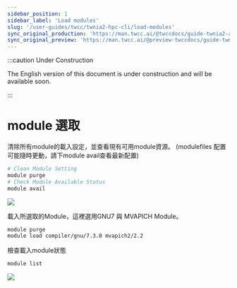 ```yaml
---
sidebar_position: 1
sidebar_label: 'Load modules'
slug: '/user-guides/twcc/twnia2-hpc-cli/load-modules'
sync_original_production: 'https://man.twcc.ai/@twccdocs/guide-twnia2-available-module-zh' 
sync_original_preview: 'https://man.twcc.ai/@preview-twccdocs/guide-twnia2-available-module-zh' 
---
```


:::caution Under Construction

The English version of this document is under construction and will be available soon.

:::

# module 選取


清除所有module的載入設定，並查看現有可用module資源。
(modulefiles 配置可能隨時更動，請下module avail查看最新配置)

```bash
# Clean Module Setting
module purge
# Check Module Available Status
module avail
```

![](https://cos.twcc.ai/SYS-MANUAL/uploads/upload_8efbdabc567a06e157ebd41dbc5dcaf4.png)


載入所選取的Module，這裡選用GNU7 與 MVAPICH Module。

```bash
module purge
module load compiler/gnu/7.3.0 mvapich2/2.2
```

檢查載入module狀態

```bash
module list
```

![](https://cos.twcc.ai/SYS-MANUAL/uploads/upload_d44281f4f96fbf047bff7fc9fd5176c5.png)